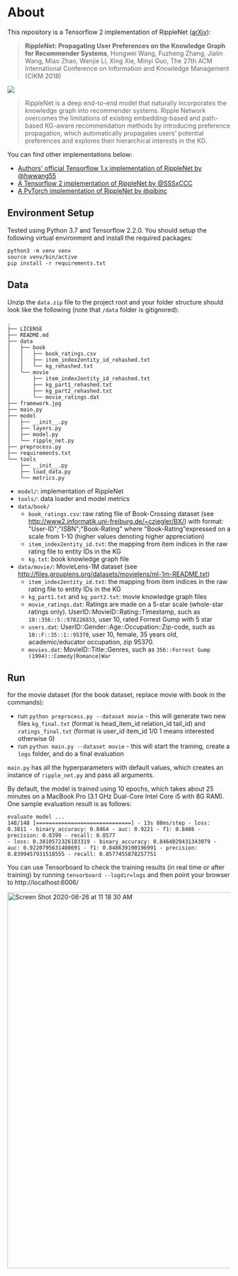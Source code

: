 # About

This repository is a Tensorflow 2 implementation of RippleNet ([arXiv](https://arxiv.org/abs/1803.03467)):
> **RippleNet: Propagating User Preferences on the Knowledge Graph for Recommender Systems**, Hongwei Wang, Fuzheng Zhang, Jialin Wang, Miao Zhao, Wenjie Li, Xing Xie, Minyi Guo, The 27th ACM International Conference on Information and Knowledge Management (CIKM 2018)

![](framework.jpg)

>RippleNet is a deep end-to-end model that naturally incorporates the knowledge graph into recommender systems.
Ripple Network overcomes the limitations of existing embedding-based and path-based KG-aware recommendation methods by introducing preference propagation, which automatically propagates users' potential preferences and explores their hierarchical interests in the KG.

You can find other implementations below:

- [Authors' official Tensorflow 1.x implementation of RippleNet by @hwwang55](https://github.com/hwwang55/RippleNet)
- [A Tensorflow 2 implementation of RippleNet by @SSSxCCC](https://github.com/SSSxCCC/Recommender-System)
- [A PyTorch implementation of RippleNet by @qibinc](https://github.com/qibinc/RippleNet-PyTorch)

## Environment Setup

Tested using Python 3.7 and Tensorflow 2.2.0. You should setup the following virtual environment and install the required packages:

```
python3 -m venv venv
source venv/bin/active
pip install -r requirements.txt
```
## Data

Unzip the `data.zip` file to the project root and your folder structure should look like the following (note that `/data` folder is gitignored):

```
.
├── LICENSE
├── README.md
├── data
│   ├── book
│   │   ├── book_ratings.csv
│   │   ├── item_index2entity_id_rehashed.txt
│   │   └── kg_rehashed.txt
│   └── movie
│       ├── item_index2entity_id_rehashed.txt
│       ├── kg_part1_rehashed.txt
│       ├── kg_part2_rehashed.txt
│       └── movie_ratings.dat
├── framework.jpg
├── main.py
├── model
│   ├── __init__.py
│   ├── layers.py
│   ├── model.py
│   └── ripple_net.py
├── preprocess.py
├── requirements.txt
└── tools
    ├── __init__.py
    ├── load_data.py
    └── metrics.py

```

- `model/`: implementation of RippleNet
- `tools/`: data loader and model metrics
- `data/book/`
  - `book_ratings.csv`: raw rating file of Book-Crossing dataset (see http://www2.informatik.uni-freiburg.de/~cziegler/BX/) with format: "User-ID";"ISBN";"Book-Rating" where "Book-Rating"expressed on a scale from 1-10 (higher values denoting higher appreciation)
  - `item_index2entity_id.txt`: the mapping from item indices in the raw rating file to entity IDs in the KG
  - `kg.txt`: book knowledge graph file
- `data/movie/`: MovieLens-1M dataset (see http://files.grouplens.org/datasets/movielens/ml-1m-README.txt) 
  - `item_index2entity_id.txt`: the mapping from item indices in the raw rating file to entity IDs in the KG
  - `kg_part1.txt` and `kg_part2.txt`: movie knowledge graph files
  - `movie_ratings.dat`: Ratings are made on a 5-star scale (whole-star ratings only). UserID::MovieID::Rating::Timestamp, such as `10::356::5::978226833`, user 10, rated Forrest Gump with 5 star
  - `users.dat`: UserID::Gender::Age::Occupation::Zip-code, such as `10::F::35::1::95370`, user 10, female, 35 years old, academic/educator occupation, zip 95370.
  - `movies.dat`: MovieID::Title::Genres, such as `356::Forrest Gump (1994)::Comedy|Romance|War`


## Run

for the movie dataset (for the book dataset, replace movie with book in the commands):

- run `python preprocess.py --dataset movie` - this will generate two new files `kg_final.txt` (format is head_item_id relation_id tail_id) and `ratings_final.txt` (format is user_id item_id 1/0 1 means interested otherwise 0)
- run `python main.py --dataset movie` - this will start the training, create a `logs` folder, and do a final evaluation

`main.py` has all the hyperparameters with default values, which creates an instance of `ripple_net.py` and pass all arguments.

By default, the model is trained using 10 epochs, which takes about 25 minutes on a MacBook Pro (3.1 GHz Dual-Core Intel Core i5 with 8G RAM). One sample evaluation result is as follows:

```
evaluate model ...
148/148 [==============================] - 13s 88ms/step - loss: 0.3811 - binary_accuracy: 0.8464 - auc: 0.9221 - f1: 0.8486 - precision: 0.8399 - recall: 0.8577
- loss: 0.3810572326183319 - binary_accuracy: 0.8464029431343079 - auc: 0.9220795631408691 - f1: 0.848639190196991 - precision: 0.8399457931518555 - recall: 0.8577455878257751
```


You can use Tensorboard to check the training results (in real time or after training) by running `tensorboard --logdir=logs` and then point your browser to http://localhost:6006/

<img width="848" alt="Screen Shot 2020-06-26 at 11 18 30 AM" src="https://user-images.githubusercontent.com/595772/85873541-48f63700-b79f-11ea-9b29-2b9d4bf9a984.png">